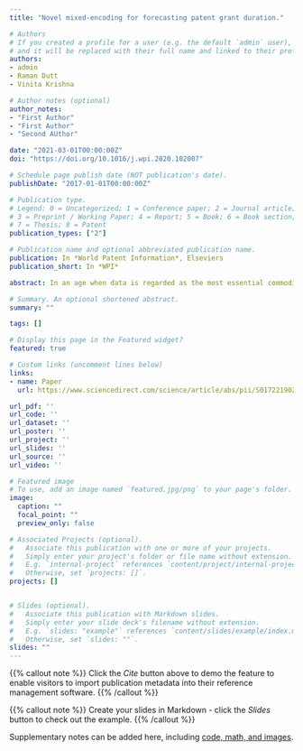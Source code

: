 ```yaml
---
title: "Novel mixed-encoding for forecasting patent grant duration."

# Authors
# If you created a profile for a user (e.g. the default `admin` user), write the username (folder name) here 
# and it will be replaced with their full name and linked to their profile.
authors:
- admin
- Raman Dutt
- Vinita Krishna

# Author notes (optional)
author_notes:
- "First Author"
- "First Author"
- "Second AUthor"

date: "2021-03-01T00:00:00Z"
doi: "https://doi.org/10.1016/j.wpi.2020.102007"

# Schedule page publish date (NOT publication's date).
publishDate: "2017-01-01T00:00:00Z"

# Publication type.
# Legend: 0 = Uncategorized; 1 = Conference paper; 2 = Journal article;
# 3 = Preprint / Working Paper; 4 = Report; 5 = Book; 6 = Book section;
# 7 = Thesis; 8 = Patent
publication_types: ["2"]

# Publication name and optional abbreviated publication name.
publication: In *World Patent Information*, Elseviers 
publication_short: In *WPI*

abstract: In an age when data is regarded as the most essential commodity, organizations are racing to use it for better decision making. The quality of the patent portfolio is an important indicator of technological innovation in an organization and its analysis can reveal several indicators linked to the growth of a company. The advancement of machine learning along with the access to large amounts of patent data has led to a paradigm shift from traditional patent data analysis methodologies to novel approaches. A lot of research has been done in this direction for analysing data on patent citations, patent text, IPC class etc. However, much less has been explored regarding the forecast of patent grant duration and its significance for decision making with an even lower focus on data collected from developing countries. This work is built upon our existing study on patent grant duration prediction by devising a novel methodology of encoding the data using a combination of augmented one-hot encoding and label-encoding. Thereafter, methodologies such as Outlier Detection have been applied to this data to yield an improved result vis-à-vis our baseline results. In addition, we identify some of the important factors which impact the decision on grant duration of patent applications using the raw data from the Indian Patent Office.

# Summary. An optional shortened abstract.
summary: ""

tags: []

# Display this page in the Featured widget?
featured: true

# Custom links (uncomment lines below)
links:
- name: Paper
  url: https://www.sciencedirect.com/science/article/abs/pii/S0172219020300983

url_pdf: ''
url_code: ''
url_dataset: ''
url_poster: ''
url_project: ''
url_slides: ''
url_source: ''
url_video: ''

# Featured image
# To use, add an image named `featured.jpg/png` to your page's folder. 
image:
  caption: ""
  focal_point: ""
  preview_only: false

# Associated Projects (optional).
#   Associate this publication with one or more of your projects.
#   Simply enter your project's folder or file name without extension.
#   E.g. `internal-project` references `content/project/internal-project/index.md`.
#   Otherwise, set `projects: []`.
projects: []


# Slides (optional).
#   Associate this publication with Markdown slides.
#   Simply enter your slide deck's filename without extension.
#   E.g. `slides: "example"` references `content/slides/example/index.md`.
#   Otherwise, set `slides: ""`.
slides: ""
---
```


{{% callout note %}}
Click the *Cite* button above to demo the feature to enable visitors to import publication metadata into their reference management software.
{{% /callout %}}

{{% callout note %}}
Create your slides in Markdown - click the *Slides* button to check out the example.
{{% /callout %}}

Supplementary notes can be added here, including [code, math, and images](https://wowchemy.com/docs/writing-markdown-latex/).
